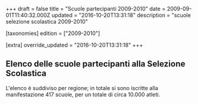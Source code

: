 +++
draft = false
title = "Scuole partecipanti 2009-2010"
date = 2009-09-01T11:40:32.000Z
updated = "2016-10-20T13:31:18"
description = "scuole selezione scolastica 2009-2010"

[taxonomies]
edition = ["2009-2010"]

[extra]
override_updated = "2016-10-20T13:31:18"
+++
## Elenco delle scuole partecipanti alla Selezione Scolastica

L'elenco è suddiviso per regione; in totale si sono iscritte alla manifestazione 417 scuole, per un totale di circa 10.000 atleti.
